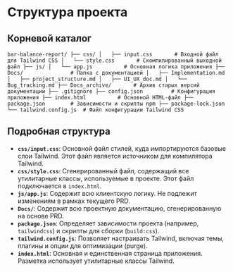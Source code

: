 # Структура проекта

## Корневой каталог
`
bar-balance-report/
├── css/
│   ├── input.css       # Входной файл для Tailwind CSS
│   └── style.css       # Скомпилированный выходной файл
├── js/
│   └── app.js          # Основная логика приложения
├── Docs/               # Папка с документацией
│   ├── Implementation.md
│   ├── project_structure.md
│   ├── UI_UX_doc.md
│   └── Bug_tracking.md
├── Docs_archive/       # Архив старых версий документации
├── .gitignore
├── config.json         # Конфигурация приложения
├── index.html          # Основной HTML-файл
├── package.json        # Зависимости и скрипты npm
├── package-lock.json
└── tailwind.config.js  # Файл конфигурации Tailwind CSS
`

## Подробная структура

- **`css/input.css`**: Основной файл стилей, куда импортируются базовые слои Tailwind. Этот файл является источником для компилятора Tailwind.
- **`css/style.css`**: Сгенерированный файл, содержащий все утилитарные классы, используемые в проекте. Этот файл подключается в `index.html`.
- **`js/app.js`**: Содержит всю клиентскую логику. Не подлежит изменениям в рамках текущего PRD.
- **`Docs/`**: Содержит всю проектную документацию, сгенерированную на основе PRD.
- **`package.json`**: Определяет зависимости проекта (например, `tailwindcss`) и скрипты для сборки (`build:css`).
- **`tailwind.config.js`**: Позволяет настраивать Tailwind, включая темы, плагины и опции для оптимизации (purge).
- **`index.html`**: Основная и единственная страница приложения. Разметка использует утилитарные классы Tailwind.

